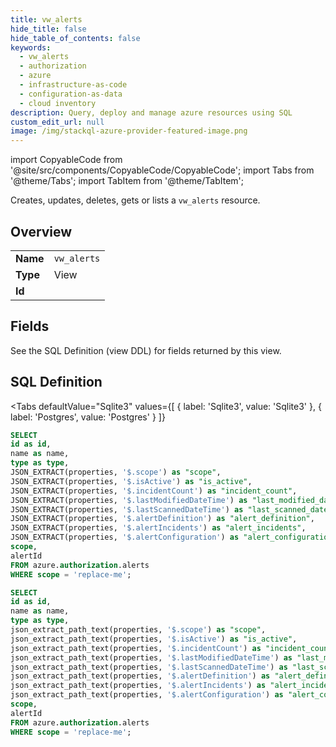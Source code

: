 ```yaml
--- 
title: vw_alerts
hide_title: false
hide_table_of_contents: false
keywords:
  - vw_alerts
  - authorization
  - azure
  - infrastructure-as-code
  - configuration-as-data
  - cloud inventory
description: Query, deploy and manage azure resources using SQL
custom_edit_url: null
image: /img/stackql-azure-provider-featured-image.png
---
```


import CopyableCode from '@site/src/components/CopyableCode/CopyableCode';
import Tabs from '@theme/Tabs';
import TabItem from '@theme/TabItem';

Creates, updates, deletes, gets or lists a <code>vw_alerts</code> resource.

## Overview
<table><tbody>
<tr><td><b>Name</b></td><td><code>vw_alerts</code></td></tr>
<tr><td><b>Type</b></td><td>View</td></tr>
<tr><td><b>Id</b></td><td><CopyableCode code="azure.authorization.vw_alerts" /></td></tr>
</tbody></table>

## Fields

See the SQL Definition (view DDL) for fields returned by this view.

## SQL Definition

<Tabs
defaultValue="Sqlite3"
values={[
{ label: 'Sqlite3', value: 'Sqlite3' },
{ label: 'Postgres', value: 'Postgres' }
]}
>
<TabItem value="Sqlite3">

```sql
SELECT
id as id,
name as name,
type as type,
JSON_EXTRACT(properties, '$.scope') as "scope",
JSON_EXTRACT(properties, '$.isActive') as "is_active",
JSON_EXTRACT(properties, '$.incidentCount') as "incident_count",
JSON_EXTRACT(properties, '$.lastModifiedDateTime') as "last_modified_date_time",
JSON_EXTRACT(properties, '$.lastScannedDateTime') as "last_scanned_date_time",
JSON_EXTRACT(properties, '$.alertDefinition') as "alert_definition",
JSON_EXTRACT(properties, '$.alertIncidents') as "alert_incidents",
JSON_EXTRACT(properties, '$.alertConfiguration') as "alert_configuration",
scope,
alertId
FROM azure.authorization.alerts
WHERE scope = 'replace-me';
```

</TabItem>
<TabItem value="Postgres">

```sql
SELECT
id as id,
name as name,
type as type,
json_extract_path_text(properties, '$.scope') as "scope",
json_extract_path_text(properties, '$.isActive') as "is_active",
json_extract_path_text(properties, '$.incidentCount') as "incident_count",
json_extract_path_text(properties, '$.lastModifiedDateTime') as "last_modified_date_time",
json_extract_path_text(properties, '$.lastScannedDateTime') as "last_scanned_date_time",
json_extract_path_text(properties, '$.alertDefinition') as "alert_definition",
json_extract_path_text(properties, '$.alertIncidents') as "alert_incidents",
json_extract_path_text(properties, '$.alertConfiguration') as "alert_configuration",
scope,
alertId
FROM azure.authorization.alerts
WHERE scope = 'replace-me';
```

</TabItem>
</Tabs>
